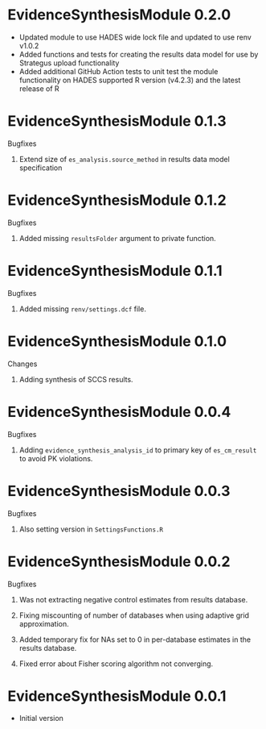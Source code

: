 EvidenceSynthesisModule 0.2.0
=============================

- Updated module to use HADES wide lock file and updated to use renv v1.0.2
- Added functions and tests for creating the results data model for use by Strategus upload functionality
- Added additional GitHub Action tests to unit test the module functionality on HADES supported R version (v4.2.3) and the latest release of R

EvidenceSynthesisModule 0.1.3
=============================

Bugfixes

1. Extend size of `es_analysis.source_method` in results data model specification


EvidenceSynthesisModule 0.1.2
=============================

Bugfixes

1. Added missing `resultsFolder` argument to private function.

EvidenceSynthesisModule 0.1.1
=============================

Bugfixes

1. Added missing `renv/settings.dcf` file.

EvidenceSynthesisModule 0.1.0
=============================

Changes

1. Adding synthesis of SCCS results.

EvidenceSynthesisModule 0.0.4
=============================

Bugfixes

1. Adding `evidence_synthesis_analysis_id` to primary key of `es_cm_result` to avoid PK violations.

EvidenceSynthesisModule 0.0.3
=============================

Bugfixes

1. Also setting version in `SettingsFunctions.R`

EvidenceSynthesisModule 0.0.2
=============================

Bugfixes

1. Was not extracting negative control estimates from results database.

2. Fixing miscounting of number of databases when using adaptive grid approximation.

3. Added temporary fix for NAs set to 0 in per-database estimates in the results database.

4. Fixed error about Fisher scoring algorithm not converging.


EvidenceSynthesisModule 0.0.1
=============================

- Initial version
